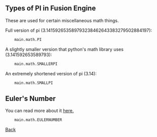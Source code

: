 ## Types of PI in Fusion Engine
These are used for certain miscellaneous math things.

Full version of pi (3.141592653589793238462643383279502884197):
```python
	main.math.PI
```
A slightly smaller version that python's math library uses (3.141592653589793):
```python
	main.math.SMALLERPI
```
An extremely shortened version of pi (3.14):
```python
	main.math.SMALLPI
```
## Euler's Number
You can read more about it [here.](https://en.wikipedia.org/wiki/E_(mathematical_constant))
```python
	main.math.EULERNUMBER
```
[Back](<https://dimkauzh.github.io/fusion-engine/docs/wiki/keys.html>)
